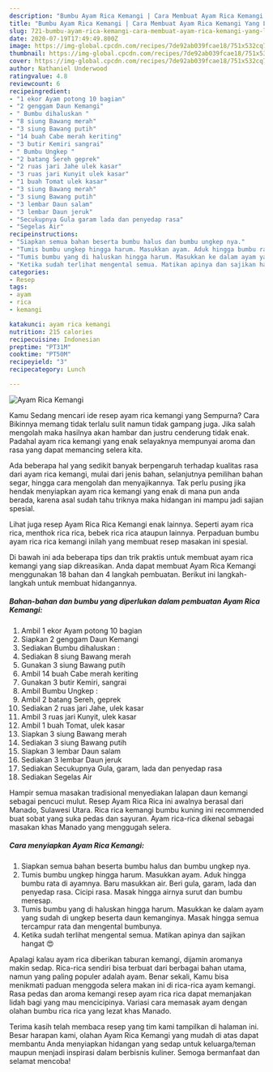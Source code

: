 ```yaml
---
description: "Bumbu Ayam Rica Kemangi | Cara Membuat Ayam Rica Kemangi Yang Lezat"
title: "Bumbu Ayam Rica Kemangi | Cara Membuat Ayam Rica Kemangi Yang Lezat"
slug: 721-bumbu-ayam-rica-kemangi-cara-membuat-ayam-rica-kemangi-yang-lezat
date: 2020-07-19T17:49:49.800Z
image: https://img-global.cpcdn.com/recipes/7de92ab039fcae18/751x532cq70/ayam-rica-kemangi-foto-resep-utama.jpg
thumbnail: https://img-global.cpcdn.com/recipes/7de92ab039fcae18/751x532cq70/ayam-rica-kemangi-foto-resep-utama.jpg
cover: https://img-global.cpcdn.com/recipes/7de92ab039fcae18/751x532cq70/ayam-rica-kemangi-foto-resep-utama.jpg
author: Nathaniel Underwood
ratingvalue: 4.8
reviewcount: 6
recipeingredient:
- "1 ekor Ayam potong 10 bagian"
- "2 genggam Daun Kemangi"
- " Bumbu dihaluskan "
- "8 siung Bawang merah"
- "3 siung Bawang putih"
- "14 buah Cabe merah keriting"
- "3 butir Kemiri sangrai"
- " Bumbu Ungkep "
- "2 batang Sereh geprek"
- "2 ruas jari Jahe ulek kasar"
- "3 ruas jari Kunyit ulek kasar"
- "1 buah Tomat ulek kasar"
- "3 siung Bawang merah"
- "3 siung Bawang putih"
- "3 lembar Daun salam"
- "3 lembar Daun jeruk"
- "Secukupnya Gula garam lada dan penyedap rasa"
- "Segelas Air"
recipeinstructions:
- "Siapkan semua bahan beserta bumbu halus dan bumbu ungkep nya."
- "Tumis bumbu ungkep hingga harum. Masukkan ayam. Aduk hingga bumbu rata di ayamnya. Baru masukkan air. Beri gula, garam, lada dan penyedap rasa. Cicipi rasa. Masak hingga airnya surut dan bumbu meresap."
- "Tumis bumbu yang di haluskan hingga harum. Masukkan ke dalam ayam yang sudah di ungkep beserta daun kemanginya. Masak hingga semua tercampur rata dan mengental bumbunya."
- "Ketika sudah terlihat mengental semua. Matikan apinya dan sajikan hangat 😍"
categories:
- Resep
tags:
- ayam
- rica
- kemangi

katakunci: ayam rica kemangi 
nutrition: 215 calories
recipecuisine: Indonesian
preptime: "PT31M"
cooktime: "PT50M"
recipeyield: "3"
recipecategory: Lunch

---
```



![Ayam Rica Kemangi](https://img-global.cpcdn.com/recipes/7de92ab039fcae18/751x532cq70/ayam-rica-kemangi-foto-resep-utama.jpg)

Kamu Sedang mencari ide resep ayam rica kemangi yang Sempurna? Cara Bikinnya memang tidak terlalu sulit namun tidak gampang juga. Jika salah mengolah maka hasilnya akan hambar dan justru cenderung tidak enak. Padahal ayam rica kemangi yang enak selayaknya mempunyai aroma dan rasa yang dapat memancing selera kita.

Ada beberapa hal yang sedikit banyak berpengaruh terhadap kualitas rasa dari ayam rica kemangi, mulai dari jenis bahan, selanjutnya pemilihan bahan segar, hingga cara mengolah dan menyajikannya. Tak perlu pusing jika hendak menyiapkan ayam rica kemangi yang enak di mana pun anda berada, karena asal sudah tahu triknya maka hidangan ini mampu jadi sajian spesial.

Lihat juga resep Ayam Rica Rica Kemangi enak lainnya. Seperti ayam rica rica, menthok rica rica, bebek rica rica ataupun lainnya. Perpaduan bumbu ayam rica rica kemangi inilah yang membuat resep masakan ini spesial.


Di bawah ini ada beberapa tips dan trik praktis untuk membuat ayam rica kemangi yang siap dikreasikan. Anda dapat membuat Ayam Rica Kemangi menggunakan 18 bahan dan 4 langkah pembuatan. Berikut ini langkah-langkah untuk membuat hidangannya.

<!--inarticleads1-->

##### Bahan-bahan dan bumbu yang diperlukan dalam pembuatan Ayam Rica Kemangi:

1. Ambil 1 ekor Ayam potong 10 bagian
1. Siapkan 2 genggam Daun Kemangi
1. Sediakan  Bumbu dihaluskan :
1. Sediakan 8 siung Bawang merah
1. Gunakan 3 siung Bawang putih
1. Ambil 14 buah Cabe merah keriting
1. Gunakan 3 butir Kemiri, sangrai
1. Ambil  Bumbu Ungkep :
1. Ambil 2 batang Sereh, geprek
1. Sediakan 2 ruas jari Jahe, ulek kasar
1. Ambil 3 ruas jari Kunyit, ulek kasar
1. Ambil 1 buah Tomat, ulek kasar
1. Siapkan 3 siung Bawang merah
1. Sediakan 3 siung Bawang putih
1. Siapkan 3 lembar Daun salam
1. Sediakan 3 lembar Daun jeruk
1. Sediakan Secukupnya Gula, garam, lada dan penyedap rasa
1. Sediakan Segelas Air


Hampir semua masakan tradisional menyediakan lalapan daun kemangi sebagai pencuci mulut. Resep Ayam Rica Rica ini awalnya berasal dari Manado, Sulawesi Utara. Rica rica kemangi bumbu kuning ini recommended buat sobat yang suka pedas dan sayuran. Ayam rica-rica dikenal sebagai masakan khas Manado yang menggugah selera. 

<!--inarticleads2-->

##### Cara menyiapkan Ayam Rica Kemangi:

1. Siapkan semua bahan beserta bumbu halus dan bumbu ungkep nya.
1. Tumis bumbu ungkep hingga harum. Masukkan ayam. Aduk hingga bumbu rata di ayamnya. Baru masukkan air. Beri gula, garam, lada dan penyedap rasa. Cicipi rasa. Masak hingga airnya surut dan bumbu meresap.
1. Tumis bumbu yang di haluskan hingga harum. Masukkan ke dalam ayam yang sudah di ungkep beserta daun kemanginya. Masak hingga semua tercampur rata dan mengental bumbunya.
1. Ketika sudah terlihat mengental semua. Matikan apinya dan sajikan hangat 😍


Apalagi kalau ayam rica diberikan taburan kemangi, dijamin aromanya makin sedap. Rica-rica sendiri bisa terbuat dari berbagai bahan utama, namun yang paling populer adalah ayam. Benar sekali, Kamu bisa menikmati paduan menggoda selera makan ini di rica-rica ayam kemangi. Rasa pedas dan aroma kemangi resep ayam rica rica dapat memanjakan lidah bagi yang mau mencicipinya. Variasi cara memasak ayam dengan olahan bumbu rica rica yang lezat khas Manado. 

Terima kasih telah membaca resep yang tim kami tampilkan di halaman ini. Besar harapan kami, olahan Ayam Rica Kemangi yang mudah di atas dapat membantu Anda menyiapkan hidangan yang sedap untuk keluarga/teman maupun menjadi inspirasi dalam berbisnis kuliner. Semoga bermanfaat dan selamat mencoba!
